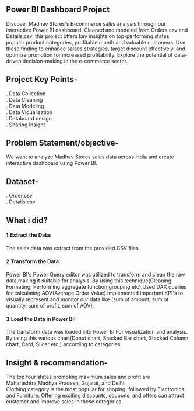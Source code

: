 ## Power BI Dashboard Project
Discover Madhav Stores's E-commerce sales analysis through our interactive Power BI dashboard. Cleaned and modeled from Orders.csv and Details.csv, this project offers key insights on top-performing states, popular product cotegories, profitable month and valuable customers. Use these finding to enhance salaes strategies, target discount effectively, and optimize promotion for increased profitability. Explore the potential of data-driven decision-making in the e-commerce sector.
## Project Key Points-
 . Data Collection  
 . Data Cleaning  
 . Data Modeling  
 . Data Vidualization  
 . Databoard design  
 . Sharing Insight  
 ## Problem Statement/objective-
 We want to analyze Madhav Stores sales data across india and create interactive dashboard using Power BI.
 ## Dataset-
 . Order.csv  
 . Details.csv
 ## What i did?
 #### 1.Extract the Data:
 The sales data was extract from the provided CSV files.
 #### 2.Transform the Data:
 Power BI's Power Query editor was utilized to transform and clean the raw data,making it suitable for analysis. By using this technique(Cleaning Formating, Performing 
 aggregate function,grouping etc).Used DAX queries for calculating AOV(Average Order Value).Implemented important KPI's to visually represent and monitor our data like (sum 
 of amount, sum of quantity, sum of profit, sum of AOV).  
 #### 3.Load the Data in Power BI:
 The transform data was loaded into Power BI For visualization and analysis. By using this various chart(Donut chart, Stacked Bar chart, Stacked Column chart, Card, Slicer etc.) according to categories.
 ## Insight & recommendation-
 The top four states promoting maximum sales and profit are Maharashtra,Madhya Pradesh, Gujarat, and Delhi.  
 Clothing category is the most popular for shoping, followed by Electronics and Furniture. Offering exciting discounts, coupons, and offers can attract customer and improve 
 sales in these cotegories.  
 
 

